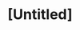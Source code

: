 ---
pid: rs98
title: "[Untitled]"
location_transcription: 
coordinates: "[-75.171568404173, 39.94935862032]"
zipcode: '19103'
gen_neighborhood: Center City
neighborhood: Rittenhouse Square,Avenue of The Arts,Logan Square,Fitler Square
outside_phl: 
age: 
age_range: 
instagram: 
image_file_name: rs_98.jpg
proposal_transcription: More animals that children can climb on
topic: Animals,Youth
topic_summary: 0, 0
type: Other No Form
keywords_other: 
credit: 
image_labels: 
twitter: 
facebook: 
permalink: "/monuments/rs98/"
layout: item-page
---